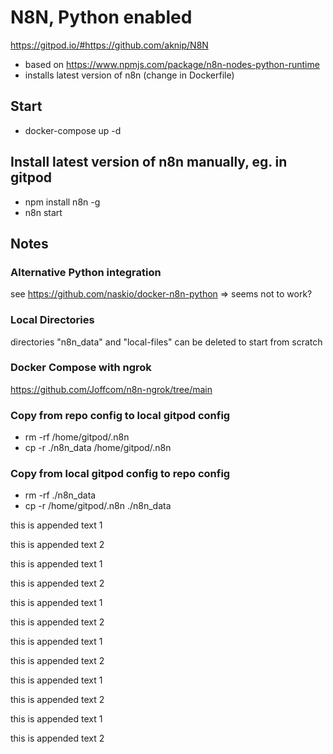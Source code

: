 # N8N, Python enabled

https://gitpod.io/#https://github.com/aknip/N8N

- based on https://www.npmjs.com/package/n8n-nodes-python-runtime
- installs latest version of n8n (change in Dockerfile)

## Start
- docker-compose up -d


## Install latest version of n8n manually, eg. in gitpod
- npm install n8n -g
- n8n start

## Notes

### Alternative Python integration
see https://github.com/naskio/docker-n8n-python => seems not to work?

### Local Directories
directories "n8n_data" and "local-files" can be deleted to start from scratch

### Docker Compose with ngrok
https://github.com/Joffcom/n8n-ngrok/tree/main

### Copy from repo config to local gitpod config
- rm -rf /home/gitpod/.n8n
- cp -r ./n8n_data /home/gitpod/.n8n

### Copy from local gitpod config to repo config
- rm -rf ./n8n_data
- cp -r /home/gitpod/.n8n ./n8n_data

this is appended text 1

this is appended text 2

this is appended text 1

this is appended text 2

this is appended text 1

this is appended text 2

this is appended text 1

this is appended text 2

this is appended text 1

this is appended text 2

this is appended text 1

this is appended text 2